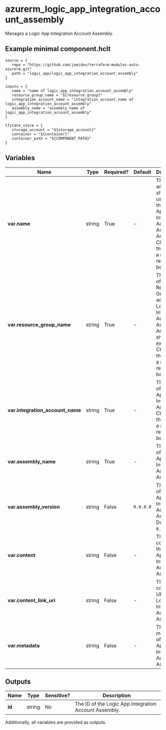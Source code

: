 # azurerm_logic_app_integration_account_assembly

Manages a Logic App Integration Account Assembly.

## Example minimal component.hclt

```hcl
source = {
   repo = "https://github.com/jumidev/terraform-modules-auto-azurerm.git" 
   path = "logic_app/logic_app_integration_account_assembly" 
}

inputs = {
   name = "name of logic_app_integration_account_assembly" 
   resource_group_name = "${resource_group}" 
   integration_account_name = "integration_account_name of logic_app_integration_account_assembly" 
   assembly_name = "assembly_name of logic_app_integration_account_assembly" 
}

tfstate_store = {
   storage_account = "${storage_account}" 
   container = "${container}" 
   container_path = "${COMPONENT_PATH}" 
}

```

## Variables

| Name | Type | Required? |  Default  |  Description |
| ---- | ---- | --------- |  ----------- | ----------- |
| **var.name** | string | True | -  |  The name which should be used for this Logic App Integration Account Assembly Artifact. Changing this forces a new resource to be created. | 
| **var.resource_group_name** | string | True | -  |  The name of the Resource Group where the Logic App Integration Account Assembly Artifact should exist. Changing this forces a new resource to be created. | 
| **var.integration_account_name** | string | True | -  |  The name of the Logic App Integration Account. Changing this forces a new resource to be created. | 
| **var.assembly_name** | string | True | -  |  The name of the Logic App Integration Account Assembly. | 
| **var.assembly_version** | string | False | `0.0.0.0`  |  The version of the Logic App Integration Account Assembly. Defaults to `0.0.0.0`. | 
| **var.content** | string | False | -  |  The content of the Logic App Integration Account Assembly. | 
| **var.content_link_uri** | string | False | -  |  The content link URI of the Logic App Integration Account Assembly. | 
| **var.metadata** | string | False | -  |  The metadata of the Logic App Integration Account Assembly. | 



## Outputs

| Name | Type | Sensitive? | Description |
| ---- | ---- | --------- | --------- |
| **id** | string | No  | The ID of the Logic App Integration Account Assembly. | 

Additionally, all variables are provided as outputs.
